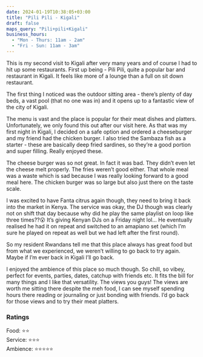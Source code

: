```yaml
---
date: 2024-01-19T10:38:05+03:00
title: "Pili Pili - Kigali"
draft: false
maps_query: "Pili+pili+Kigali"
business_hours:
  - "Mon - Thurs: 11am - 2am"
  - "Fri - Sun: 11am - 3am"
---
```


This is my second visit to Kigali after very many years and of course I had to hit up some restaurants. First up being - Pili Pili, quite a popular bar and restaurant in Kigali. It feels like more of a lounge than a full on sit down restaurant.

The first thing I noticed was the outdoor sitting area - there’s plenty of day beds, a vast pool (that no one was in) and it opens up to a fantastic view of the city of Kigali.

The menu is vast and the place is popular for their meat dishes and platters. Unfortunately, we only found this out after our visit here. As that was my first night in Kigali, I decided on a safe option and ordered a cheeseburger and my friend had the chicken burger. I also tried the Sambaza fish as a starter - these are basically deep fried sardines, so they’re a good portion and super filling. Really enjoyed these.

The cheese burger was so not great. In fact it was bad. They didn’t even let the cheese melt properly. The fries weren’t good either. That whole meal was a waste which is sad because I was really looking forward to a good meal here. The chicken burger was so large but also just there on the taste scale.

I was excited to have Fanta citrus again though, they need to bring it back into the market in Kenya. The service was okay, the DJ though was clearly not on shift that day because why did he play the same playlist on loop like three times??😮‍ It’s giving Kenyan DJs on a Friday night lol… He eventually realised he had it on repeat and switched to an amapiano set (which I’m sure he played on repeat as well but we had left after the first round).

So my resident Rwandans tell me that this place always has great food but from what we experienced, we weren’t willing to go back to try again. Maybe if I’m ever back in Kigali I’ll go back.

I enjoyed the ambience of this place so much though. So chill, so vibey, perfect for events, parties, dates, catchup with friends etc. It fits the bill for many things and I like that versatility. The views you guys! The views are worth me sitting there despite the meh food, I can see myself spending hours there reading or journaling or just bonding with friends. I’d go back for those views and to try their meat platters.

### Ratings

Food: ⭐️⭐️<br>
Service: ⭐️⭐️⭐️<br>
Ambience: ⭐️⭐️⭐️⭐️⭐️<br>
